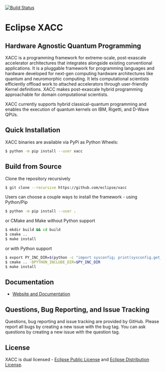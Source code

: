 [![Build Status](http://ci.eclipse.org/xacc/buildStatus/icon?job=xacc-ci)](http://ci.eclipse.org/xacc/job/xacc-ci/)

# Eclipse XACC 
## Hardware Agnostic Quantum Programming 

XACC is a programming framework for extreme-scale, post-exascale accelerator architectures that integrates alongside existing conventional applications. It is a pluggable framework for programming languages and hardware developed for next-gen computing hardware architectures like quantum and neuromorphic computing. It lets computational scientists efficiently offload work to attached accelerators through user-friendly Kernel definitions. XACC makes post-exascale hybrid programming approachable for domain computational scientists.

XACC currently supports hybrid classical-quantum programming and enables the execution of quantum kernels on IBM, Rigetti, and D-Wave QPUs.

Quick Installation
------------------
XACC binaries are available via PyPi as Python Wheels: 
```bash
$ python -m pip install --user xacc
```

Build from Source
-----------------
Clone the repository recursively
```bash
$ git clone --recursive https://github.com/eclipse/xacc
```
Users can choose a couple ways to install the framework - using Python/Pip
```bash
$ python -m pip install --user .
```
or CMake and Make without Python support
```bash
$ mkdir build && cd build
$ cmake ..
$ make install 
```
or with Python support
```bash
$ export PY_INC_DIR=$(python -c "import sysconfig; print(sysconfig.get_paths()['platinclude'])")
$ cmake .. -DPYTHON_INCLUDE_DIR=$PY_INC_DIR
$ make install
```

Documentation
-------------

* [Website and Documentation ](https://xacc.readthedocs.io)

Questions, Bug Reporting, and Issue Tracking
--------------------------------------------

Questions, bug reporting and issue tracking are provided by GitHub. Please
report all bugs by creating a new issue with the bug tag. You can ask
questions by creating a new issue with the question tag.

License
-------

XACC is dual licensed - [Eclipse Public License](LICENSE.EPL) and [Eclipse Distribution License](LICENSE.EDL).
